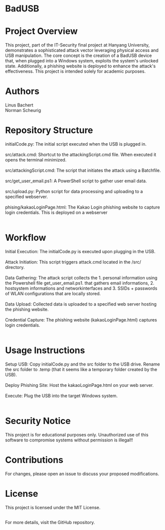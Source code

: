 # BadUSB
# Project Overview
This project, part of the IT-Security final project at Hanyang University, demonstrates a sophisticated attack vector leveraging physical access and USB manipulation. The core concept is the creation of a BadUSB device that, when plugged into a Windows system, exploits the system's unlocked state. Additionally, a phishing website is deployed to enhance the attack's effectiveness. This project is intended solely for academic purposes.
# Authors
Linus Bachert  
Norman Scheurig  

# Repository Structure
initialCode.py: The initial script executed when the USB is plugged in.<br /><br />
src/attack.cmd: Shortcut to the attackingScript.cmd file. When executed it opens the terminal minimized.<br /><br />
src/attackingScript.cmd:  The script that initiates the attack using a Batchfile.<br /><br />
src/get_user_email.ps1: A PowerShell script to gather user email data.<br /><br />
src/upload.py: Python script for data processing and uploading to a specified webserver.<br /><br />
phising/kakaoLoginPage.html: The Kakao Login phishing website to capture login credentials. This is deployed on a webserver<br /><br />

# Workflow
Initial Execution: The initialCode.py is executed upon plugging in the USB.<br /><br />
Attack Initiation: This script triggers attack.cmd located in the /src/ directory.<br /><br />
Data Gathering: The attack script collects the 1. personal information using the Powershell file get_user_email.ps1. that gathers email informations, 2. hostsystem informations and networkinterfaces and 3. SSIDs + passwords of WLAN configurations that are locally stored.<br /><br />
Data Upload: Collected data is uploaded to a specified web server hosting the phishing website.<br /><br />
Credential Capture: The phishing website (kakaoLoginPage.html) captures login credentials.<br /><br />

# Usage Instructions
Setup USB: Copy initialCode.py and the src folder to the USB drive. Rename the src folder to .temp (that it seems like a temporary folder created by the USB).<br /><br />
Deploy Phishing Site: Host the kakaoLoginPage.html on your web server.<br /><br />
Execute: Plug the USB into the target Windows system.<br /><br />

# Security Notice
This project is for educational purposes only. Unauthorized use of this software to compromise systems without permission is illegal!!<br />

# Contributions
For changes, please open an issue to discuss your proposed modifications.

# License
This project is licensed under the MIT License.<br /><br />

For more details, visit the GitHub repository.

